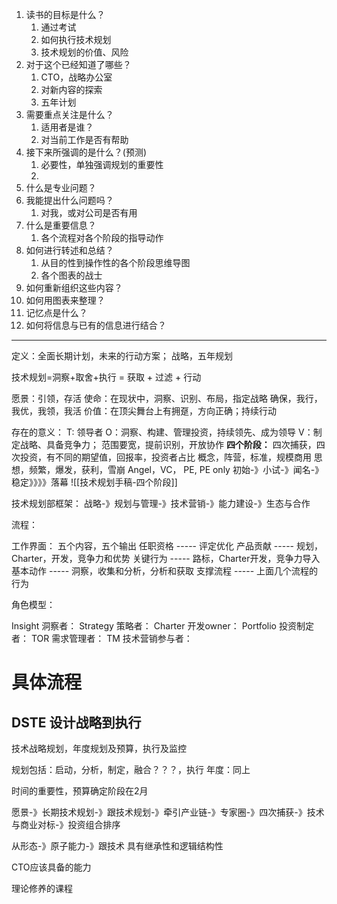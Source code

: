 
1. 读书的目标是什么？
	1. 通过考试
	2. 如何执行技术规划
	3. 技术规划的价值、风险
2. 对于这个已经知道了哪些？
	1. CTO，战略办公室
	2. 对新内容的探索
	3. 五年计划
3. 需要重点关注是什么？
	1. 适用者是谁？
	2. 对当前工作是否有帮助
4. 接下来所强调的是什么？(预测)
	1. 必要性，单独强调规划的重要性
	2. 
5. 什么是专业问题？
6. 我能提出什么问题吗？
	1. 对我，或对公司是否有用
7. 什么是重要信息？
	1. 各个流程对各个阶段的指导动作
8. 如何进行转述和总结？
	1. 从目的性到操作性的各个阶段思维导图
	2. 各个图表的战士
9. 如何重新组织这些内容？
10. 如何用图表来整理？
11. 记忆点是什么？
12. 如何将信息与已有的信息进行结合？
---
定义：全面长期计划，未来的行动方案；  战略，五年规划

技术规划=洞察+取舍+执行   = 获取 + 过滤 + 行动

愿景：引领，存活
使命：在现状中，洞察、识别、布局，指定战略
       确保，我行，我优，我领，我活
价值：在顶尖舞台上有拥趸，方向正确；持续行动

存在的意义：
T:   领导者
O：洞察、构建、管理投资，持续领先、成为领导
V：制定战略、具备竞争力；
     范围要宽，提前识别，开放协作
**四个阶段：**  四次捕获，四次投资，有不同的期望值，回报率，投资者占比
概念，阵营，标准，规模商用
思想，频繁，爆发，获利，雪崩
Angel，VC，  PE,     PE only
初始-》小试-》闻名-》稳定》》》》落幕
![[技术规划手稿-四个阶段]]

技术规划部框架：
战略-》规划与管理-》技术营销-》能力建设-》生态与合作

流程：

工作界面：
五个内容，五个输出
任职资格  -----   评定优化
产品贡献  -----   规划，Charter，开发，竞争力和优势
关键行为  -----   路标，Charter开发，竞争力导入
基本动作  -----   洞察，收集和分析，分析和获取
支撑流程  -----   上面几个流程的行为

角色模型：

Insight 洞察者：
Strategy 策略者：
Charter 开发owner：
Portfolio 投资制定者：
TOR 需求管理者：
TM 技术营销参与者：

# 具体流程
## DSTE 设计战略到执行

技术战略规划，年度规划及预算，执行及监控

规划包括：启动，分析，制定，融合？？？，执行
年度：同上

时间的重要性，预算确定阶段在2月

愿景-》长期技术规划-》跟技术规划-》牵引产业链-》专家圈-》四次捕获-》技术与商业对标-》投资组合排序

从形态-》原子能力-》跟技术
具有继承性和逻辑结构性


CTO应该具备的能力

理论修养的课程
